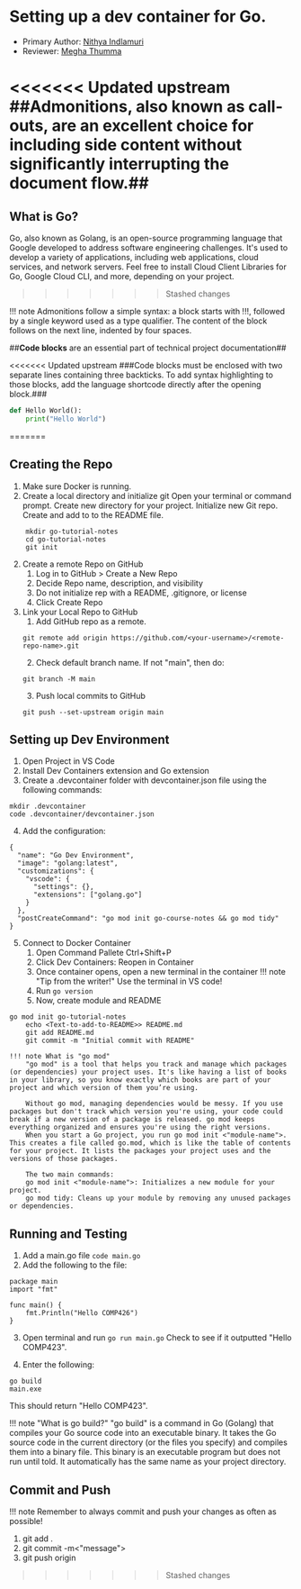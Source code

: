 # Setting up a dev container for Go.
* Primary Author: [Nithya Indlamuri](https://github.com/nithyaindla)
* Reviewer: [Megha Thumma](https://github.com/mthumma20)

<<<<<<< Updated upstream
##__Admonitions__, also known as call-outs, are an excellent choice for including side content without significantly interrupting the document flow.##
=======
## What is Go?
Go, also known as Golang, is an open-source programming language that Google developed to address software engineering challenges. It's used to develop a variety of applications, including web applications, cloud services, and network servers. Feel free to install Cloud Client Libraries for Go, Google Cloud CLI, and more, depending on your project.
>>>>>>> Stashed changes

!!! note
    Admonitions follow a simple syntax: a block starts with !!!, followed by a single keyword used as a type qualifier. The content of the block follows on the next line, indented by four spaces.

##__Code blocks__ are an essential part of technical project documentation##

<<<<<<< Updated upstream
###Code blocks must be enclosed with two separate lines containing three backticks. To add syntax highlighting to those blocks, add the language shortcode directly after the opening block.###

``` py title="codeblocks.py"
def Hello World():
    print("Hello World")
```
=======
## Creating the Repo
1. Make sure Docker is running. 
2. Create a local directory and initialize git
Open your terminal or command prompt. Create new directory for your project. Initialize new Git repo. Create and add to to the README file.
```
    mkdir go-tutorial-notes
    cd go-tutorial-notes
    git init
```
2. Create a remote Repo on GitHub
    1. Log in to GitHub > Create a New Repo
    2. Decide Repo name, description, and visibility
    3. Do not initialize rep with a README, .gitignore, or license
    4. Click Create Repo
3. Link your Local Repo to GitHub
    1. Add GitHub repo as a remote.
    ```
    git remote add origin https://github.com/<your-username>/<remote-repo-name>.git
    ```
    2. Check default branch name. If not "main", then do:
    ```
    git branch -M main
    ```
    3. Push local commits to GitHub
    ```
    git push --set-upstream origin main
    ```
## Setting up Dev Environment
1. Open Project in VS Code
2. Install Dev Containers extension and Go extension
3. Create a .devcontainer folder with devcontainer.json file using the following commands:
```
mkdir .devcontainer
code .devcontainer/devcontainer.json
```
4. Add the configuration:
```
{
  "name": "Go Dev Environment",
  "image": "golang:latest",
  "customizations": {
    "vscode": {
      "settings": {},
      "extensions": ["golang.go"]
    }
  },
  "postCreateCommand": "go mod init go-course-notes && go mod tidy"
}
```
5. Connect to Docker Container
    1. Open Command Pallete Ctrl+Shift+P
    2. Click Dev Containers: Reopen in Container
    3. Once container opens, open a new terminal in the container
    !!! note "Tip from the writer!"
        Use the terminal in VS code!
    4. Run `go version`
    4. Now, create module and README
```
go mod init go-tutorial-notes
    echo <Text-to-add-to-README>> README.md
    git add README.md
    git commit -m "Initial commit with README"
```
    !!! note What is "go mod"
        "go mod" is a tool that helps you track and manage which packages (or dependencies) your project uses. It's like having a list of books in your library, so you know exactly which books are part of your project and which version of them you’re using.

        Without go mod, managing dependencies would be messy. If you use packages but don't track which version you're using, your code could break if a new version of a package is released. go mod keeps everything organized and ensures you're using the right versions.
        When you start a Go project, you run go mod init <"module-name">. This creates a file called go.mod, which is like the table of contents for your project. It lists the packages your project uses and the versions of those packages.

        The two main commands:
        go mod init <"module-name">: Initializes a new module for your project.
        go mod tidy: Cleans up your module by removing any unused packages or dependencies.

## Running and Testing
1. Add a main.go file `code main.go`
2. Add the following to the file:
```
package main 
import "fmt" 

func main() {
    fmt.Println("Hello COMP426")
}
```
3. Open terminal and run `go run main.go` Check to see if it outputted "Hello COMP423".

4. Enter the following: 
```
go build
main.exe
```
This should return "Hello COMP423".

!!! note "What is go build?"
    "go build" is a command in Go (Golang) that compiles your Go source code into an executable binary. It takes the Go source code in the current directory (or the files you specify) and compiles them into a binary file. This binary is an executable program but does not run until told. It automatically has the same name as your project directory.

## Commit and Push
!!! note
    Remember to always commit and push your changes as often as possible!
1. git add .
2. git commit -m<"message">
3. git push origin <branch-name>
>>>>>>> Stashed changes
